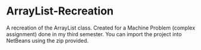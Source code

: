 # ArrayList-Recreation
 A recreation of the ArrayList class. Created for a Machine Problem (complex assignment) done in my third semester.
You can import the project into NetBeans using the zip provided.
